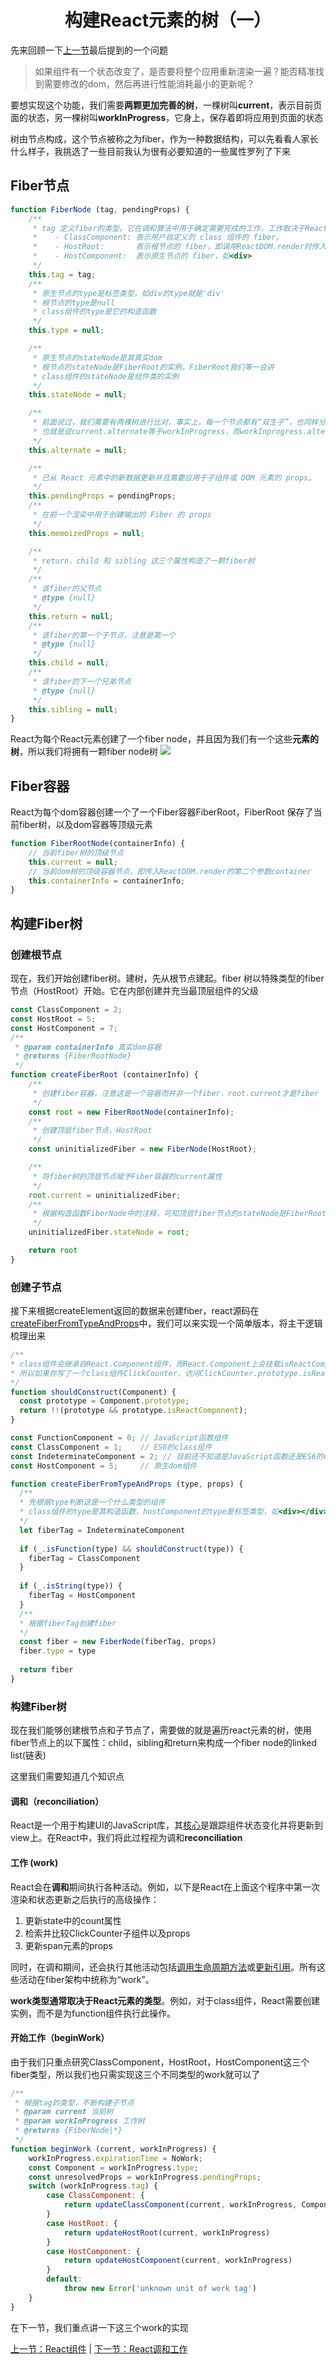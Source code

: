 <h1 align="center"> 构建React元素的树（一）</h1>

先来回顾一下[上一节](../React组件/README.md)最后提到的一个问题

> 如果组件有一个状态改变了，是否要将整个应用重新渲染一遍？能否精准找到需要修改的dom，然后再进行性能消耗最小的更新呢？

要想实现这个功能，我们需要**两颗更加完善的树**，一棵树叫**current**，表示目前页面的状态，另一棵树叫**workInProgress**，它身上，保存着即将应用到页面的状态

树由节点构成，这个节点被称之为fiber，作为一种数据结构，可以先看看人家长什么样子，我挑选了一些目前我认为很有必要知道的一些属性罗列了下来
## Fiber节点
```js
function FiberNode (tag, pendingProps) {
    /**
     * tag 定义fiber的类型。它在调和算法中用于确定需要完成的工作，工作取决于React元素的类型，为简化，仅介绍以下三个fiber类型
     *    - ClassComponent: 表示用户自定义的 class 组件的 fiber，
     *    - HostRoot:       表示根节点的 fiber，即调用ReactDOM.render时传入的第二个参数 container。
     *    - HostComponent:  表示原生节点的 fiber，如<div>
     */
    this.tag = tag;
    /**
     * 原生节点的type是标签类型，如div的type就是'div'
     * 根节点的type是null
     * class组件的type是它的构造函数
     */
    this.type = null;

    /**
     * 原生节点的stateNode是其真实dom
     * 根节点的stateNode是FiberRoot的实例，FiberRoot我们等一会讲
     * class组件的stateNode是组件类的实例
     */
    this.stateNode = null;

    /**
     * 前面说过，我们需要有两棵树进行比对，事实上，每一个节点都有“双生子”，也同样分为current节点和workInprogress节点， 它们通过alternate连接起来，
     * 也就是说current.alternate等于workInProgress，而workInprogress.alternate即current
     */
    this.alternate = null;

    /**
     * 已从 React 元素中的新数据更新并且需要应用于子组件或 DOM 元素的 props。
     */
    this.pendingProps = pendingProps;
    /**
     * 在前一个渲染中用于创建输出的 Fiber 的 props
     */
    this.memoizedProps = null;

    /**
     * return，child 和 sibling 这三个属性构造了一颗fiber树
     */
    /**
     * 该fiber的父节点
     * @type {null}
     */
    this.return = null;
    /**
     * 该fiber的第一个子节点，注意是第一个
     * @type {null}
     */
    this.child = null;
    /**
     * 该fiber的下一个兄弟节点
     * @type {null}
     */
    this.sibling = null;
}
```
React为每个React元素创建了一个fiber node，并且因为我们有一个这些**元素的树**，所以我们将拥有一颗fiber node树
![](../assets/fiberTreeNodes.png)



## Fiber容器

React为每个dom容器创建一个了一个Fiber容器FiberRoot，FiberRoot 保存了当前fiber树，以及dom容器等顶级元素

```js
function FiberRootNode(containerInfo) {
  	// 当前fiber树的顶级节点
    this.current = null;
  	// 当前dom树的顶级容器节点，即传入ReactDOM.render的第二个参数container
    this.containerInfo = containerInfo;
}
```

## 构建Fiber树
### 创建根节点

现在，我们开始创建fiber树。建树，先从根节点建起。fiber 树以特殊类型的fiber节点（HostRoot）开始。它在内部创建并充当最顶层组件的父级

```js
const ClassComponent = 2;
const HostRoot = 5;
const HostComponent = 7;
/**
 * @param containerInfo 真实dom容器
 * @returns {FiberRootNode}
 */
function createFiberRoot (containerInfo) {
    /**
     * 创建fiber容器，注意这是一个容器而并非一个fiber，root.current才是fiber
     */
    const root = new FiberRootNode(containerInfo);
    /**
     * 创建顶层fiber节点，HostRoot
     */
    const uninitializedFiber = new FiberNode(HostRoot);

    /**
     * 将fiber树的顶层节点赋予Fiber容器的current属性
     */
    root.current = uninitializedFiber;
    /**
     * 根据构造函数FiberNode中的注释，可知顶层fiber节点的stateNode是FiberRoot的实例，赋予之
     */
    uninitializedFiber.stateNode = root;

    return root
}
```

### 创建子节点

接下来根据createElement返回的数据来创建fiber，react源码在[createFiberFromTypeAndProps](https://github.com/facebook/react/blob/769b1f270e1251d9dbdce0fcbd9e92e502d059b8/packages/react-reconciler/src/ReactFiber.js#L414)中，我们可以来实现一个简单版本，将主干逻辑梳理出来

```js
/**
* class组件会继承自React.Component组件，而React.Component上会挂载isReactComponent这个属性
* 所以如果你写了一个class组件ClickCounter，访问ClickCounter.prototype.isReactComponent会得到true
*/
function shouldConstruct(Component) {
  const prototype = Component.prototype;
  return !!(prototype && prototype.isReactComponent);
}

const FunctionComponent = 0; // JavaScript函数组件
const ClassComponent = 1;    // ES6的class组件
const IndeterminateComponent = 2; // 目前还不知道是JavaScript函数还是ES6的class
const HostComponent = 5;     // 原生dom组件

function createFiberFromTypeAndProps (type, props) {
  /**
  * 先根据type判断这是一个什么类型的组件
  * class组件的type是其构造函数，hostComponent的type是标签类型，如<div></div>的type是‘div’
  */
  let fiberTag = IndeterminateComponent
  
  if (_.isFunction(type) && shouldConstruct(type)) {
    fiberTag = ClassComponent
  }
  
  if (_.isString(type)) {
    fiberTag = HostComponent
  }
  /**
  * 根据fiberTag创建fiber
  */
  const fiber = new FiberNode(fiberTag, props)
  fiber.type = type
  
  return fiber
}
```

### 构建Fiber树

现在我们能够创建根节点和子节点了，需要做的就是遍历react元素的树，使用fiber节点上的以下属性：child，sibling和return来构成一个fiber node的linked list(链表)

这里我们需要知道几个知识点

#### 调和（reconciliation）

React是一个用于构建UI的JavaScript库，其[核心](https://link.zhihu.com/?target=https%3A//medium.freecodecamp.org/what-every-front-end-developer-should-know-about-change-detection-in-angular-and-react-508f83f58c6a)是跟踪组件状态变化并将更新到view上。在React中，我们将此过程视为调和**reconciliation**

#### 工作 (work)

React会在**调和**期间执行各种活动。例如，以下是React在上面这个程序中第一次渲染和状态更新之后执行的高级操作：

1. 更新state中的count属性
2. 检索并比较ClickCounter子组件以及props
3. 更新span元素的props

同时，在调和期间，还会执行其他活动包括[调用生命周期方法](https://link.zhihu.com/?target=https%3A//reactjs.org/docs/react-component.html%23updating)或[更新引用](https://link.zhihu.com/?target=https%3A//reactjs.org/docs/refs-and-the-dom.html)。所有这些活动在fiber架构中统称为“work”。

**work类型通常取决于React元素的类型**。例如，对于class组件，React需要创建实例，而不是为function组件执行此操作。

#### 开始工作（beginWork）

由于我们只重点研究ClassComponent，HostRoot，HostComponent这三个fiber类型，所以我们也只需实现这三个不同类型的work就可以了

```js
/**
 * 根据tag的类型，不断构建子节点
 * @param current 当前树
 * @param workInProgress 工作树
 * @returns {FiberNode|*}
 */
function beginWork (current, workInProgress) {
    workInProgress.expirationTime = NoWork;
    const Component = workInProgress.type;
    const unresolvedProps = workInProgress.pendingProps;
    switch (workInProgress.tag) {
        case ClassComponent: {
            return updateClassComponent(current, workInProgress, Component, unresolvedProps)
        }
        case HostRoot: {
            return updateHostRoot(current, workInProgress)
        }
        case HostComponent: {
            return updateHostComponent(current, workInProgress)
        }
        default:
            throw new Error('unknown unit of work tag')
    }
}
```

在下一节，我们重点讲一下这三个work的实现

[上一节：React组件](../React组件/README.md) | [下一节：React调和工作](../React调和工作/Readme.md)
